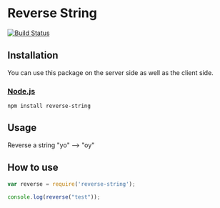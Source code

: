 # Reverse String

[![Build Status](https://travis-ci.org/cedced19/reverse-string.svg)](https://travis-ci.org/cedced19/reverse-string)

## Installation

You can use this package on the server side as well as the client side.

### [Node.js](http://nodejs.org/)

```
npm install reverse-string
```

## Usage

Reverse a string
"yo" --> "oy"

## How to use

~~~ javascript
var reverse = require('reverse-string');

console.log(reverse("test"));
~~~